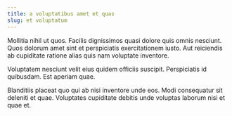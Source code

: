 ```yaml
---
title: a voluptatibus amet et quas
slug: et voluptatum
---
```


Mollitia nihil ut quos. Facilis dignissimos quasi dolore quis omnis nesciunt. Quos dolorum amet sint et perspiciatis exercitationem iusto. Aut reiciendis ab cupiditate ratione alias quis nam voluptate inventore.

Voluptatem nesciunt velit eius quidem officiis suscipit. Perspiciatis id quibusdam. Est aperiam quae.

Blanditiis placeat quo qui ab nisi inventore unde eos. Modi consequatur sit deleniti et quae. Voluptates cupiditate debitis unde voluptas laborum nisi et quae et.
